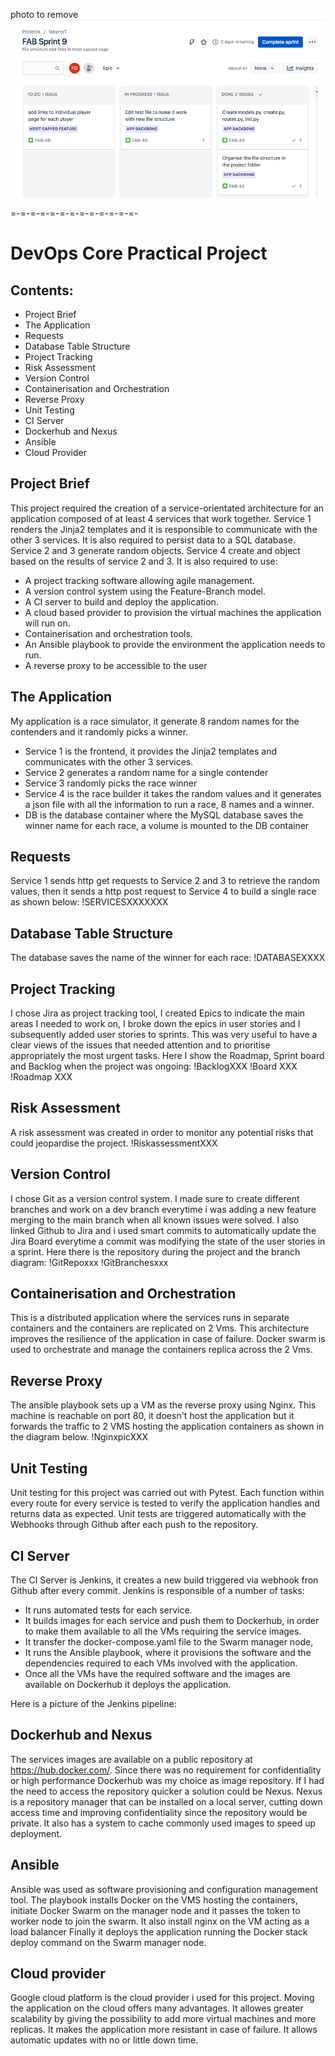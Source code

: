
photo to remove
![Jira Board1](https://github.com/fabriziodea/fabproj1/blob/master/Images/Jira%20Board.png)
=-=-=-=-=-=-=-=-=-=-=-=-=-
# DevOps Core Practical Project


## Contents:
* Project Brief 
* The Application
* Requests
* Database Table Structure
* Project Tracking
* Risk Assessment
* Version Control
* Containerisation and Orchestration
* Reverse Proxy
* Unit Testing
* CI Server
* Dockerhub and Nexus
* Ansible
* Cloud Provider



## Project Brief
This project required the creation of a service-orientated architecture for an application composed of at least 4 services that work together.
Service 1 renders the Jinja2 templates and it is responsible to communicate with the other 3 services.
It is also required to persist data to a SQL database.
Service 2 and 3 generate random objects.
Service 4 create and object based on the results of service 2 and 3.
It is also required to use:
* A project tracking software allowing agile management.
* A version control system using the Feature-Branch model.
* A CI server to build and deploy the application.
* A cloud based provider to provision the virtual machines the application will run on.
* Containerisation and orchestration tools.
* An Ansible playbook to provide the environment the application needs to run.
* A reverse proxy to be accessible to the user

## The Application
My application is a race simulator, it generate 8 random names for the contenders and it randomly picks a winner.
* Service 1 is the frontend, it provides the Jinja2 templates and communicates with the other 3 services.
* Service 2 generates a random name for a single contender
* Service 3 randomly picks the race winner
* Service 4 is the race builder it takes the random values and it generates a json file with all the information to run a race, 8 names and a winner.
* DB is the database container where the MySQL database saves the winner name for each race, a volume is mounted to the DB container

## Requests
Service 1 sends http get requests to Service 2 and 3 to retrieve the random values, then it sends a http post request to Service 4 to build a single race as shown below:
!SERVICESXXXXXXX

## Database Table Structure
The database saves the name of the winner for each race:
!DATABASEXXXX

## Project Tracking
I chose Jira as project tracking tool, I created Epics to indicate the main areas I needed to work on, I broke down the epics in user stories and I subsequently added user stories to sprints.
This was very useful to have a clear views of the issues that needed attention and to prioritise appropriately the most urgent tasks.
Here I show the Roadmap, Sprint board and Backlog when the project was ongoing:
!BacklogXXX
!Board XXX
!Roadmap XXX

## Risk Assessment
A risk assessment was created in order to monitor any potential risks that could jeopardise the project.
!RiskassessmentXXX

## Version Control
I chose Git as a version control system. I made sure to create different branches and work on a dev branch everytime i was adding a new feature merging to the main branch when all known issues were solved. I also linked Github to Jira and i used smart commits to automatically update the Jira Board everytime a commit was modifying the state of the user stories in a sprint.
Here there is the repository during the project and the branch diagram:
!GitRepoxxx
!GitBranchesxxx

## Containerisation and Orchestration
This is a distributed application where the services runs in separate containers and the containers are replicated on 2 Vms.
This architecture improves the resilience of the application in case of failure.
Docker swarm is used to orchestrate and manage the containers replica across the 2 Vms.

## Reverse Proxy
The ansible playbook sets up a VM as the reverse proxy using Nginx.
This machine is reachable on port 80, it doesn't host the application but it forwards the traffic to 2 VMS hosting the application containers as shown in the diagram below.
!NginxpicXXX


## Unit Testing
Unit testing for this project was carried out with Pytest.
Each function within every route for every service is tested to verify the application handles and returns data as expected.
Unit tests are triggered automatically with the Webhooks through Github after each push to the repository.

## CI Server
The CI Server is Jenkins, it creates a new build triggered via webhook fron Github after every commit. Jenkins is responsible of a number of tasks:
* It runs automated tests for each service.
* It builds images for each service and push them to Dockerhub, in order to make them available to all the VMs requiring the service images.
* It transfer the docker-compose.yaml file to the Swarm manager node,
* It runs the Ansible playbook, where it provisions the software and the dependencies required to each VMs involved with the application.
* Once all the VMs have the required software and the images are available on Dockerhub it deploys the application.

Here is a picture of the Jenkins pipeline:

## Dockerhub and Nexus
The services images are available on a public repository at https://hub.docker.com/.
Since there was no requirement for confidentiality or high performance Dockerhub was my choice as image repository.
If I had the need to access the repository quicker a solution could be Nexus. Nexus is a repository manager that can be installed on a local server, cutting down access time and improving confidentiality since the repository would be private.
It also has a system to cache commonly used images to speed up deployment.

## Ansible
Ansible was used as software provisioning and configuration management tool.
The playbook installs Docker on the VMS hosting the containers, initiate Docker Swarm on the manager node and it passes the token to worker node to join the swarm. It also install nginx on the VM acting as a load balancer
Finally it deploys the application running the Docker stack deploy command on the Swarm manager node.

## Cloud provider
Google cloud platform is the cloud provider i used for this project.
Moving the application on the cloud offers many advantages.
It allowes greater scalability by giving the possibility to add more virtual machines and more replicas.
It makes the application more resistant in case of failure.
It allows automatic updates with no or little down time.



